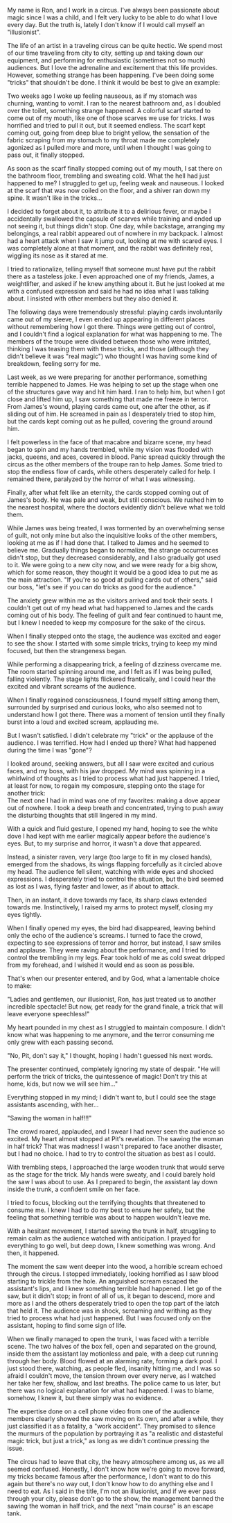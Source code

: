 My name is Ron, and I work in a circus. I've always been passionate about magic since I was a child, and I felt very lucky to be able to do what I love every day. But the truth is, lately I don't know if I would call myself an "illusionist".

  
The life of an artist in a traveling circus can be quite hectic. We spend most of our time traveling from city to city, setting up and taking down our equipment, and performing for enthusiastic (sometimes not so much) audiences. But I love the adrenaline and excitement that this life provides. However, something strange has been happening. I've been doing some "tricks" that shouldn't be done. I think it would be best to give an example:

  
Two weeks ago I woke up feeling nauseous, as if my stomach was churning, wanting to vomit. I ran to the nearest bathroom and, as I doubled over the toilet, something strange happened. A colorful scarf started to come out of my mouth, like one of those scarves we use for tricks. I was horrified and tried to pull it out, but it seemed endless. The scarf kept coming out, going from deep blue to bright yellow, the sensation of the fabric scraping from my stomach to my throat made me completely agonized as I pulled more and more, until when I thought I was going to pass out, it finally stopped.

  
As soon as the scarf finally stopped coming out of my mouth, I sat there on the bathroom floor, trembling and sweating cold. What the hell had just happened to me? I struggled to get up, feeling weak and nauseous. I looked at the scarf that was now coiled on the floor, and a shiver ran down my spine. It wasn't like in the tricks...

  
I decided to forget about it, to attribute it to a delirious fever, or maybe I accidentally swallowed the capsule of scarves while training and ended up not seeing it, but things didn't stop. One day, while backstage, arranging my belongings, a real rabbit appeared out of nowhere in my backpack. I almost had a heart attack when I saw it jump out, looking at me with scared eyes. I was completely alone at that moment, and the rabbit was definitely real, wiggling its nose as it stared at me.

  
I tried to rationalize, telling myself that someone must have put the rabbit there as a tasteless joke. I even approached one of my friends, James, a weightlifter, and asked if he knew anything about it. But he just looked at me with a confused expression and said he had no idea what I was talking about. I insisted with other members but they also denied it.

  
The following days were tremendously stressful: playing cards involuntarily came out of my sleeve, I even ended up appearing in different places without remembering how I got there. Things were getting out of control, and I couldn't find a logical explanation for what was happening to me. The members of the troupe were divided between those who were irritated, thinking I was teasing them with these tricks, and those (although they didn't believe it was "real magic") who thought I was having some kind of breakdown, feeling sorry for me.

  
Last week, as we were preparing for another performance, something terrible happened to James. He was helping to set up the stage when one of the structures gave way and hit him hard. I ran to help him, but when I got close and lifted him up, I saw something that made me freeze in terror.  
From James's wound, playing cards came out, one after the other, as if sliding out of him. He screamed in pain as I desperately tried to stop him, but the cards kept coming out as he pulled, covering the ground around him.

  
I felt powerless in the face of that macabre and bizarre scene, my head began to spin and my hands trembled, while my vision was flooded with jacks, queens, and aces, covered in blood. Panic spread quickly through the circus as the other members of the troupe ran to help James. Some tried to stop the endless flow of cards, while others desperately called for help. I remained there, paralyzed by the horror of what I was witnessing.

  
Finally, after what felt like an eternity, the cards stopped coming out of James's body. He was pale and weak, but still conscious. We rushed him to the nearest hospital, where the doctors evidently didn't believe what we told them.

  
While James was being treated, I was tormented by an overwhelming sense of guilt, not only mine but also the inquisitive looks of the other members, looking at me as if I had done that. I talked to James and he seemed to believe me. Gradually things began to normalize, the strange occurrences didn't stop, but they decreased considerably, and I also gradually got used to it. We were going to a new city now, and we were ready for a big show, which for some reason, they thought it would be a good idea to put me as the main attraction. "If you're so good at pulling cards out of others," said our boss, "let's see if you can do tricks as good for the audience."

  
The anxiety grew within me as the visitors arrived and took their seats. I couldn't get out of my head what had happened to James and the cards coming out of his body. The feeling of guilt and fear continued to haunt me, but I knew I needed to keep my composure for the sake of the circus.

  
When I finally stepped onto the stage, the audience was excited and eager to see the show. I started with some simple tricks, trying to keep my mind focused, but then the strangeness began.

  
While performing a disappearing trick, a feeling of dizziness overcame me. The room started spinning around me, and I felt as if I was being pulled, falling violently. The stage lights flickered frantically, and I could hear the excited and vibrant screams of the audience.

  
When I finally regained consciousness, I found myself sitting among them, surrounded by surprised and curious looks, who also seemed not to understand how I got there. There was a moment of tension until they finally burst into a loud and excited scream, applauding me.

  
But I wasn't satisfied. I didn't celebrate my "trick" or the applause of the audience. I was terrified. How had I ended up there? What had happened during the time I was "gone"?

  
I looked around, seeking answers, but all I saw were excited and curious faces, and my boss, with his jaw dropped. My mind was spinning in a whirlwind of thoughts as I tried to process what had just happened. I tried, at least for now, to regain my composure, stepping onto the stage for another trick:  
The next one I had in mind was one of my favorites: making a dove appear out of nowhere. I took a deep breath and concentrated, trying to push away the disturbing thoughts that still lingered in my mind.

  
With a quick and fluid gesture, I opened my hand, hoping to see the white dove I had kept with me earlier magically appear before the audience's eyes. But, to my surprise and horror, it wasn't a dove that appeared.

  
Instead, a sinister raven, very large (too large to fit in my closed hands), emerged from the shadows, its wings flapping forcefully as it circled above my head. The audience fell silent, watching with wide eyes and shocked expressions. I desperately tried to control the situation, but the bird seemed as lost as I was, flying faster and lower, as if about to attack.

  
Then, in an instant, it dove towards my face, its sharp claws extended towards me. Instinctively, I raised my arms to protect myself, closing my eyes tightly.

  
When I finally opened my eyes, the bird had disappeared, leaving behind only the echo of the audience's screams. I turned to face the crowd, expecting to see expressions of terror and horror, but instead, I saw smiles and applause. They were raving about the performance, and I tried to control the trembling in my legs. Fear took hold of me as cold sweat dripped from my forehead, and I wished it would end as soon as possible.

  
That's when our presenter entered, and by God, what a lamentable choice to make:

  
"Ladies and gentlemen, our illusionist, Ron, has just treated us to another incredible spectacle! But now, get ready for the grand finale, a trick that will leave everyone speechless!"

  
My heart pounded in my chest as I struggled to maintain composure. I didn't know what was happening to me anymore, and the terror consuming me only grew with each passing second. 

"No, Pit, don't say it," I thought, hoping I hadn't guessed his next words.

  
The presenter continued, completely ignoring my state of despair. "He will perform the trick of tricks, the quintessence of magic! Don't try this at home, kids, but now we will see him..."

  
Everything stopped in my mind; I didn't want to, but I could see the stage assistants ascending, with her...

  
"Sawing the woman in half!!!"

  
The crowd roared, applauded, and I swear I had never seen the audience so excited. My heart almost stopped at Pit's revelation. The sawing the woman in half trick? That was madness! I wasn't prepared to face another disaster, but I had no choice. I had to try to control the situation as best as I could.

  
With trembling steps, I approached the large wooden trunk that would serve as the stage for the trick. My hands were sweaty, and I could barely hold the saw I was about to use. As I prepared to begin, the assistant lay down inside the trunk, a confident smile on her face.

  
I tried to focus, blocking out the terrifying thoughts that threatened to consume me. I knew I had to do my best to ensure her safety, but the feeling that something terrible was about to happen wouldn't leave me.

  
With a hesitant movement, I started sawing the trunk in half, struggling to remain calm as the audience watched with anticipation. I prayed for everything to go well, but deep down, I knew something was wrong. And then, it happened.

  
The moment the saw went deeper into the wood, a horrible scream echoed through the circus. I stopped immediately, looking horrified as I saw blood starting to trickle from the hole. An anguished scream escaped the assistant's lips, and I knew something terrible had happened. I let go of the saw, but it didn't stop; in front of all of us, it began to descend, more and more as I and the others desperately tried to open the top part of the latch that held it. The audience was in shock, screaming and writhing as they tried to process what had just happened. But I was focused only on the assistant, hoping to find some sign of life.

  
When we finally managed to open the trunk, I was faced with a terrible scene. The two halves of the box fell, open and separated on the ground, inside them the assistant lay motionless and pale, with a deep cut running through her body. Blood flowed at an alarming rate, forming a dark pool. I just stood there, watching, as people fled, insanity hitting me, and I was so afraid I couldn't move, the tension thrown over every nerve, as I watched her take her few, shallow, and last breaths. The police came to us later, but there was no logical explanation for what had happened. I was to blame, somehow, I knew it, but there simply was no evidence. 

The expertise done on a cell phone video from one of the audience members clearly showed the saw moving on its own, and after a while, they just classified it as a fatality, a "work accident". They promised to silence the murmurs of the population by portraying it as "a realistic and distasteful magic trick, but just a trick," as long as we didn't continue pressing the issue.

  
The circus had to leave that city, the heavy atmosphere among us, as we all seemed confused. Honestly, I don't know how we're going to move forward, my tricks became famous after the performance, I don't want to do this again but there's no way out, I don't know how to do anything else and I need to eat. As I said in the title, I'm not an illusionist, and if we ever pass through your city, please don't go to the show, the management banned the sawing the woman in half trick, and the next "main course" is an escape tank.